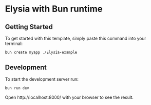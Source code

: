 # Elysia with Bun runtime

## Getting Started
To get started with this template, simply paste this command into your terminal:
```bash
bun create myapp ./Elysia-example
```

## Development
To start the development server run:
```bash
bun run dev
```

Open http://localhost:8000/ with your browser to see the result.